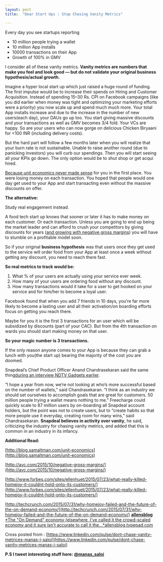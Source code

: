 ```yaml
---
layout: post
title:  "Dear Start Ups : Stop Chasing Vanity Metrics"

---
```


Every day you see startups reporting

- 10 million people trying a wallet
- 10 million App installs
- 10000 transactions on their App
- Growth of 100% in GMV

I consider all of these vanity metrics. **Vanity metrics are numbers that make you feel and look good — but do not validate your original business hypothesis/actual growth.**

Imagine a hyper local start up which just raised a huge round of funding. The first impulse would be to increase their spends on Hiring and Customer Acquisition. Instead of spending 15–30 Rs. CPI on Facebook campaigns (like you did earlier when money was tight and optimizing your marketing efforts were a priority) you now scale up and spend much much more. Your total App installs increase and due to the increase in the number of new users(each day), your DAUs go up too. You start giving massive discounts and your transactions as well as GMV becomes 3/4 fold. Your VCs are happy. So are your users who can now gorge on delicious Chicken Biryaani for <100 INR (including delivery costs).

But the hard part will follow a few months later when you will realize that your burn rate is not sustainable. Unable to raise another round (due to panicking investors) you will curb our spendings. Then you will start seeing all your KPIs go down. The only option would be to shut shop or get acqui hired.

[Because unit economics never made sense](http://blog.samaltman.com/unit-economics) for you in the first place. You were losing money on each transaction. You hoped that people would one day get used to your App and start transacting even without the massive discounts on offer.

**The alternative:**

Study real engagement instead.

A food tech start up knows that sooner or later it has to make money on each customer. Or each transaction. Unless you are going to end up being the market leader and can afford to crush your competitors by giving discounts for years ([and growing with negative gross margins](http://avc.com/2015/10/negative-gross-margins/)) you will have to stumble on a profitable model soon.

So if your original **business hypothesis** was that users once they get used to the service will order food from your App at least once a week without getting any discount, you need to reach there fast.

**So real metrics to track would be:**

1. What % of your users are actually using your service ever week.
2. How many of your users are ordering food without any discount.
3. How many transactions would it take for a user to get hooked on your service and for him/her to become a loyal user.

Facebook found that when you add 7 friends in 10 days, you’re far more likely to become a lasting user and all their activation/on boarding efforts focus on getting you reach there.

Maybe for you it is the first 3 transactions for an user which will be subsidized by discounts (part of your CAC). But from the 4th transaction on wards you should start making money on that user.

**So your magic number is 3 transactions.**

If the only reason anyone comes to your App is because they can grab a lunch with you(the start up) bearing the majority of the cost you are doomed.

Snapdeal’s Chief Product Officer Anand Chandrasekaran said the same thing[during an interview NDTV Gadgets earlier](http://gadgets.ndtv.com/internet/features/snapdeal-cpo-anand-chandrasekharan-on-why-2016-will-be-the-year-of-habit-741158).

“I hope a year from now, we’re not looking at who’s more successful based on the number of wallets,” said Chandrasekaran. “I think as an industry we should set ourselves to accomplish goals that are great for customers. 50 million people trying a wallet means nothing to me.” Freecharge could quickly scale to 87 million users by on-boarding all Snapdeal account holders, but the point was not to create users, but to “create habits so that more people use it everyday, creating room for many wins,” said Chandrasekaran. **Snapdeal believes in activity over vanity**, he said, criticizing the industry for chasing vanity metrics, and added that this is common in an industry in its infancy.

**Additional Read:**

[http://blog.samaltman.com/unit-economics](http://blog.samaltman.com/unit-economics)

[http://avc.com/2015/10/negative-gross-margins/](http://avc.com/2015/10/negative-gross-margins/)

[http://www.forbes.com/sites/ellenhuet/2015/07/23/what-really-killed-homejoy-it-couldnt-hold-onto-its-customers/](http://www.forbes.com/sites/ellenhuet/2015/07/23/what-really-killed-homejoy-it-couldnt-hold-onto-its-customers/)

[http://techcrunch.com/2015/07/31/why-homejoy-failed-and-the-future-of-the-on-demand-economy/](http://techcrunch.com/2015/07/31/why-homejoy-failed-and-the-future-of-the-on-demand-economy/)
[**allensblog**
*The "On Demand" economy (elsewhere, I've called it the crowd-scaled economy and it sure isn't accurate to call it the…*allensblog.typepad.com](http://allensblog.typepad.com/allensblog/2015/08/leakage-in-the-ondemand-economy.html)

Cross posted from : [https://www.linkedin.com/pulse/dont-chase-vanity-metrices-manas-j-saloi](https://www.linkedin.com/pulse/dont-chase-vanity-metrices-manas-j-saloi)

**P.S I tweet interesting stuff here: [@manas_saloi](https://twitter.com/manas_saloi)**
